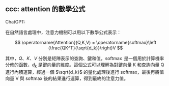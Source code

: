 ## ccc: attention 的數學公式

ChatGPT:

在自然語言處理中，注意力機制可以用以下數學公式表示：

$$
\operatorname{Attention}(Q,K,V) = \operatorname{softmax}\left (\frac{QK^T}{\sqrt{d_k}}\right)V
$$

其中，$Q$、$K$、$V$ 分別是矩陣表示的查詢、鍵和值，$\operatorname{softmax}$ 是一個用於計算機率分佈的函數，$d_k$ 是鍵向量的維度。這個公式可以理解為對鍵向量 K 和查詢向量 Q 進行內積運算，經過一個 $\sqrt{d_k}$ 的量化處理後進行 softmax，最後再將值向量 V 與 softmax 後的結果進行運算，得到最終的注意力值。